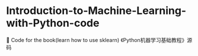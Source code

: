 # Introduction-to-Machine-Learning-with-Python-code
:blue_book: Code for the book(learn how to use sklearn) 《Python机器学习基础教程》源码
